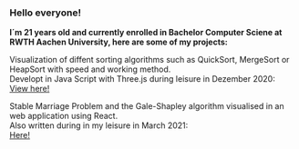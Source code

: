 ### Hello everyone!

**I´m 21 years old and currently enrolled in Bachelor Computer Sciene at RWTH Aachen University, here are some of my projects:**

Visualization of diffent sorting algorithms such as QuickSort, MergeSort or HeapSort with speed and working method. <br>
Developt in Java Script with Three.js during leisure in Dezember 2020: <br>
[View here!](https://github.com/Feko-Karels/Sorting-Algorithms)

Stable Marriage Problem and the Gale-Shapley algorithm visualised in an web application using React. <br>
Also written during in my leisure in March 2021: <br>
[Here!](https://github.com/Feko-Karels/Stable-Matching-Code)
 
<!--
**Feko-Karels/Feko-Karels** is a ✨ _special_ ✨ repository because its `README.md` (this file) appears on your GitHub profile.

Here are some ideas to get you started:

- 🔭 I’m currently working on ...
- 🌱 I’m currently learning ...
- 👯 I’m looking to collaborate on ...
- 🤔 I’m looking for help with ...
- 💬 Ask me about ...
- 📫 How to reach me: ...
- 😄 Pronouns: ...
- ⚡ Fun fact: ...
-->
